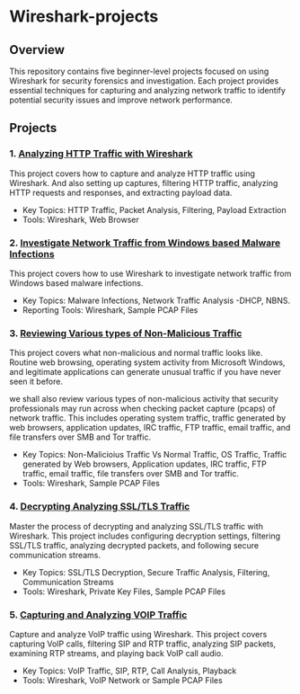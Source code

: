 # Wireshark-projects

## Overview

This repository contains five beginner-level projects focused on using Wireshark for security forensics and investigation. Each project provides essential techniques for capturing and analyzing network traffic to identify potential security issues and improve network performance.

## Projects

### 1. [Analyzing HTTP Traffic with Wireshark](https://github.com/kanukoalanub/Wireshark-projects/blob/main/Project-1-Analyzing-HTTP-Traffic-with-Wireshark.md) 

This project covers how to capture and analyze HTTP traffic using Wireshark. And also setting up captures, filtering HTTP traffic, analyzing HTTP requests and responses, and extracting payload data.

* Key Topics: HTTP Traffic, Packet Analysis, Filtering, Payload Extraction
* Tools: Wireshark, Web Browser

### 2. [Investigate Network Traffic from Windows based Malware Infections](https://github.com/kanukoalanub/Wireshark-projects/blob/main/Project-2-Investigate-Network-Traffic-from-Windows-based-Malware-Infections.md) 

This project covers how to use Wireshark to investigate network traffic from Windows based malware infections.

* Key Topics: Malware Infections, Network Traffic Analysis -DHCP, NBNS.
* Reporting Tools: Wireshark, Sample PCAP Files

### 3. [Reviewing Various types of Non-Malicious Traffic](https://github.com/kanukoalanub/Wireshark-projects/blob/main/Project-3-Various-types-of-Non-Malicious-Traffic.md)

This project covers what non-malicious and normal traffic looks like. Routine web browsing, operating system activity from Microsoft Windows, and legitimate applications can generate unusual traffic if you have never seen it before. 

we shall also review various types of non-malicious activity that security professionals may run across when checking packet capture (pcaps) of network traffic. This includes operating system traffic, traffic generated by web browsers, application updates, IRC traffic, FTP traffic, email traffic, and file transfers over SMB and Tor traffic.

* Key Topics: Non-Malicioius Traffic Vs Normal Traffic, OS Traffic, Traffic generated by Web browsers, Application updates, IRC traffic, FTP traffic, email traffic, file transfers over SMB and Tor traffic.
* Tools: Wireshark, Sample PCAP Files

### 4. [Decrypting Analyzing SSL/TLS Traffic](https://github.com/kanukoalanub/Wireshark-projects/blob/main/Project-4-Decrypting-Analyzing-TLS-Traffic.md)

Master the process of decrypting and analyzing SSL/TLS traffic with Wireshark. This project includes configuring decryption settings, filtering SSL/TLS traffic, analyzing decrypted packets, and following secure communication streams.

*  Key Topics: SSL/TLS Decryption, Secure Traffic Analysis, Filtering, Communication Streams
*  Tools: Wireshark, Private Key Files, Sample PCAP Files

### 5. [Capturing and Analyzing VOIP Traffic](https://github.com/kanukoalanub/Wireshark-projects/blob/main/Project-5-Capturing-and-Analyzing-VOIP-Traffic.md)

Capture and analyze VoIP traffic using Wireshark. This project covers capturing VoIP calls, filtering SIP and RTP traffic, analyzing SIP packets, examining RTP streams, and playing back VoIP call audio.

* Key Topics: VoIP Traffic, SIP, RTP, Call Analysis, Playback
* Tools: Wireshark, VoIP Network or Sample PCAP Files
